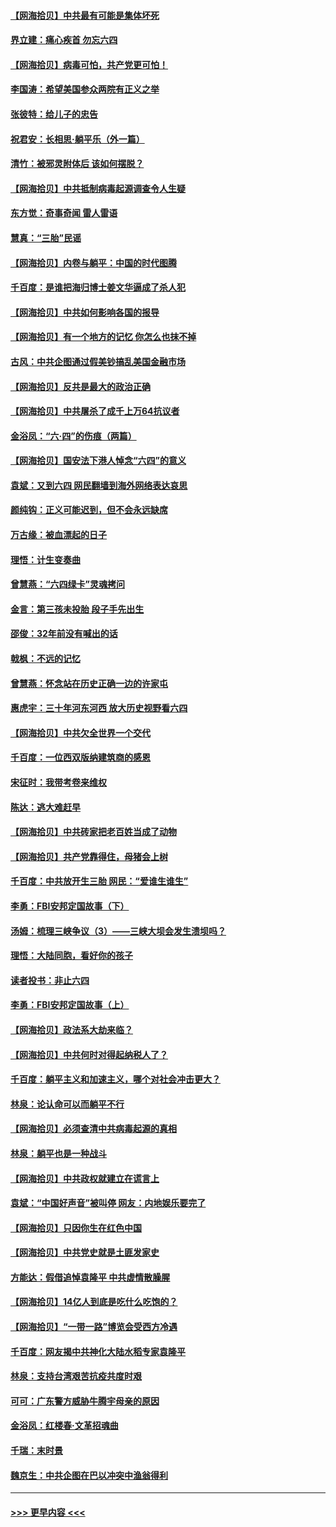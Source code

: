 #### [【网海拾贝】中共最有可能是集体坏死](../pages/nsc993/n13023101.md?t=06160101) 
#### [界立建：痛心疾首 勿忘六四](../pages/nsc993/n13022339.md?t=06160101) 
#### [【网海拾贝】病毒可怕，共产党更可怕！](../pages/nsc993/n13020728.md?t=06160101) 
#### [李国涛：希望美国参众两院有正义之举](../pages/nsc993/n13020674.md?t=06160101) 
#### [张彼特：给儿子的忠告](../pages/nsc993/n13018934.md?t=06160101) 
#### [祝君安：长相思‧躺平乐（外一篇）](../pages/nsc993/n13018923.md?t=06160101) 
#### [清竹：被邪灵附体后 该如何摆脱？](../pages/nsc993/n13018877.md?t=06160101) 
#### [【网海拾贝】中共抵制病毒起源调查令人生疑](../pages/nsc993/n13017785.md?t=06160101) 
#### [东方觉：奇事奇闻 雷人雷语](../pages/nsc993/n13017577.md?t=06160101) 
#### [慧真：“三胎”民谣](../pages/nsc993/n13017394.md?t=06160101) 
#### [【网海拾贝】内卷与躺平：中国的时代图腾](../pages/nsc993/n13016128.md?t=06160101) 
#### [千百度：是谁把海归博士姜文华逼成了杀人犯](../pages/nsc993/n13015218.md?t=06160101) 
#### [【网海拾贝】中共如何影响各国的报导](../pages/nsc993/n13012599.md?t=06160101) 
#### [【网海拾贝】有一个地方的记忆 你怎么也抹不掉](../pages/nsc993/n13009802.md?t=06160101) 
#### [古风：中共企图通过假美钞搞乱美国金融市场](../pages/nsc993/n13009626.md?t=06160101) 
#### [【网海拾贝】反共是最大的政治正确](../pages/nsc993/n13007051.md?t=06160101) 
#### [【网海拾贝】中共屠杀了成千上万64抗议者](../pages/nsc993/n13002713.md?t=06160101) 
#### [金浴凤：“六·四”的伤痕（两篇）](../pages/nsc993/n13001719.md?t=06160101) 
#### [【网海拾贝】国安法下港人悼念“六四”的意义](../pages/nsc993/n13001039.md?t=06160101) 
#### [袁斌：又到六四 网民翻墙到海外网络表达哀思](../pages/nsc993/n13000995.md?t=06160101) 
#### [颜纯钩：正义可能迟到，但不会永远缺席](../pages/nsc993/n13000920.md?t=06160101) 
#### [万古缘：被血漂起的日子](../pages/nsc993/n13000914.md?t=06160101) 
#### [理悟：计生变奏曲](../pages/nsc993/n13000414.md?t=06160101) 
#### [曾慧燕：“六四绿卡”灵魂拷问](../pages/nsc993/n13000277.md?t=06160101) 
#### [金言：第三孩未投胎 段子手先出生](../pages/nsc993/n13000215.md?t=06160101) 
#### [邵俊：32年前没有喊出的话](../pages/nsc993/n13000181.md?t=06160101) 
#### [戟枫：不远的记忆](../pages/nsc993/n13000121.md?t=06160101) 
#### [曾慧燕：怀念站在历史正确一边的许家屯](../pages/nsc993/n13000073.md?t=06160101) 
#### [惠虎宇：三十年河东河西 放大历史视野看六四](../pages/nsc993/n13000018.md?t=06160101) 
#### [【网海拾贝】中共欠全世界一个交代](../pages/nsc993/n12998706.md?t=06160101) 
#### [千百度：一位西双版纳建筑商的感恩](../pages/nsc993/n12998487.md?t=06160101) 
#### [宋征时：我带考卷来维权](../pages/nsc993/n12994088.md?t=06160101) 
#### [陈达：逃大难赶早](../pages/nsc993/n12993569.md?t=06160101) 
#### [【网海拾贝】中共砖家把老百姓当成了动物](../pages/nsc993/n12993483.md?t=06160101) 
#### [【网海拾贝】共产党靠得住，母猪会上树](../pages/nsc993/n12990730.md?t=06160101) 
#### [千百度：中共放开生三胎 网民：“爱谁生谁生”](../pages/nsc993/n12990644.md?t=06160101) 
#### [李勇：FBI安邦定国故事（下）](../pages/nsc993/n12987854.md?t=06160101) 
#### [汤姆：梳理三峡争议（3）——三峡大坝会发生溃坝吗？](../pages/nsc993/n12989806.md?t=06160101) 
#### [理悟：大陆同胞，看好你的孩子](../pages/nsc993/n12989778.md?t=06160101) 
#### [读者投书：非止六四](../pages/nsc993/n12989673.md?t=06160101) 
#### [李勇：FBI安邦定国故事（上）](../pages/nsc993/n12987749.md?t=06160101) 
#### [【网海拾贝】政法系大劫来临？](../pages/nsc993/n12987596.md?t=06160101) 
#### [【网海拾贝】中共何时对得起纳税人了？](../pages/nsc993/n12985578.md?t=06160101) 
#### [千百度：躺平主义和加速主义，哪个对社会冲击更大？](../pages/nsc993/n12985512.md?t=06160101) 
#### [林泉：论认命可以而躺平不行](../pages/nsc993/n12985505.md?t=06160101) 
#### [【网海拾贝】必须查清中共病毒起源的真相](../pages/nsc993/n12984276.md?t=06160101) 
#### [林泉：躺平也是一种战斗](../pages/nsc993/n12984194.md?t=06160101) 
#### [【网海拾贝】中共政权就建立在谎言上](../pages/nsc993/n12981880.md?t=06160101) 
#### [袁斌：“中国好声音”被叫停 网友：内地娱乐要完了](../pages/nsc993/n12981826.md?t=06160101) 
#### [【网海拾贝】只因你生在红色中国](../pages/nsc993/n12979096.md?t=06160101) 
#### [【网海拾贝】中共党史就是土匪发家史](../pages/nsc993/n12976478.md?t=06160101) 
#### [方能达：假借追悼袁隆平 中共虚情散臊腥](../pages/nsc993/n12976396.md?t=06160101) 
#### [【网海拾贝】14亿人到底是吃什么吃饱的？](../pages/nsc993/n12974125.md?t=06160101) 
#### [【网海拾贝】“一带一路”博览会受西方冷遇](../pages/nsc993/n12971787.md?t=06160101) 
#### [千百度：网友揭中共神化大陆水稻专家袁隆平](../pages/nsc993/n12971733.md?t=06160101) 
#### [林泉：支持台湾艰苦抗疫共度时艰](../pages/nsc993/n12971350.md?t=06160101) 
#### [可可：广东警方威胁牛腾宇母亲的原因](../pages/nsc993/n12971100.md?t=06160101) 
#### [金浴凤：红楼春·文革招魂曲](../pages/nsc993/n12970354.md?t=06160101) 
#### [千瑞：末时景](../pages/nsc993/n12970337.md?t=06160101) 
#### [魏京生：中共企图在巴以冲突中渔翁得利](../pages/nsc993/n12970286.md?t=06160101) 

----
#### [ >>> 更早内容 <<< ](../indexes/nsc993-earlier.md)
